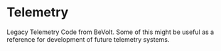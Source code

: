 # Telemetry
Legacy Telemetry Code from BeVolt. Some of this might be useful as a reference for development of future telemetry systems.
